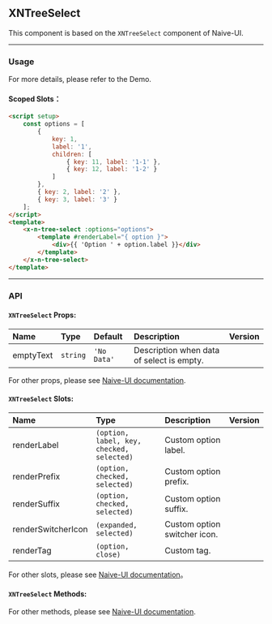 ﻿## XNTreeSelect

This component is based on the `XNTreeSelect` component of Naive-UI.

---

### Usage

For more details, please refer to the Demo.

#### Scoped Slots：

```html
<script setup>
    const options = [
        {
            key: 1,
            label: '1',
            children: [
                { key: 11, label: '1-1' },
                { key: 12, label: '1-2' }
            ]
        },
        { key: 2, label: '2' },
        { key: 3, label: '3' }
    ];
</script>
<template>
    <x-n-tree-select :options="options">
        <template #renderLabel="{ option }">
            <div>{{ 'Option ' + option.label }}</div>
        </template>
    </x-n-tree-select>
</template>
```

---

### API

#### `XNTreeSelect` Props:

| Name      | Type     | Default     | Description                               | Version |
| :-------- | :------- | :---------- | :---------------------------------------- | :------ |
| emptyText | `string` | `'No Data'` | Description when data of select is empty. |         |

For other props, please see [Naive-UI documentation](https://www.naiveui.com/en-US/os-theme/components/tree-select#TreeSelect-Props).

#### `XNTreeSelect` Slots:

| Name               | Type                                      | Description                  | Version |
| :----------------- | :---------------------------------------- | :--------------------------- | :------ |
| renderLabel        | `(option, label, key, checked, selected)` | Custom option label.         |         |
| renderPrefix       | `(option, checked, selected)`             | Custom option prefix.        |         |
| renderSuffix       | `(option, checked, selected)`             | Custom option suffix.        |         |
| renderSwitcherIcon | `(expanded, selected)`                    | Custom option switcher icon. |         |
| renderTag          | `(option, close)`                         | Custom tag.                  |         |

For other slots, please see [Naive-UI documentation](https://www.naiveui.com/en-US/os-theme/components/tree-select#TreeSelect-Slots)。

#### `XNTreeSelect` Methods:

For other methods, please see [Naive-UI documentation](https://www.naiveui.com/en-US/os-theme/components/tree-select#TreeSelect-Methods).
